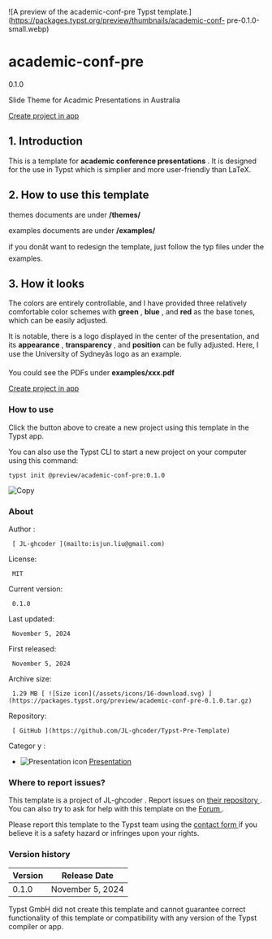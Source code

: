 ![A preview of the academic-conf-pre Typst
template.](https://packages.typst.org/preview/thumbnails/academic-conf-
pre-0.1.0-small.webp)

#  academic-conf-pre

0.1.0

Slide Theme for Acadmic Presentations in Australia

[ Create project in app ](/app?template=academic-conf-pre&version=0.1.0)

##  1\. Introduction

This is a template for **academic conference presentations** . It is designed
for the use in Typst which is simplier and more user-friendly than LaTeX.

##  2\. How to use this template

themes documents are under **/themes/**

examples documents are under **/examples/**

if you donât want to redesign the template, just follow the typ files under
the examples.

##  3\. How it looks

The colors are entirely controllable, and I have provided three relatively
comfortable color schemes with **green** , **blue** , and **red** as the base
tones, which can be easily adjusted.

It is notable, there is a logo displayed in the center of the presentation,
and its **appearance** , **transparency** , and **position** can be fully
adjusted. Here, I use the University of Sydneyâs logo as an example.

You could see the PDFs under **examples/xxx.pdf**

[ Create project in app ](/app?template=academic-conf-pre&version=0.1.0)

###  How to use

Click the button above to create a new project using this template in the
Typst app.

You can also use the Typst CLI to start a new project on your computer using
this command:

    
    
    typst init @preview/academic-conf-pre:0.1.0

![Copy](/assets/icons/16-copy.svg)

###  About

Author  :

     [ JL-ghcoder ](mailto:isjun.liu@gmail.com)
License:

     MIT 
Current version:

     0.1.0 
Last updated:

     November 5, 2024 
First released:

     November 5, 2024 
Archive size:

     1.29 MB [ ![Size icon](/assets/icons/16-download.svg) ](https://packages.typst.org/preview/academic-conf-pre-0.1.0.tar.gz)
Repository:

     [ GitHub ](https://github.com/JL-ghcoder/Typst-Pre-Template)
Categor  y  :

    

  * ![Presentation icon](/assets/icons/16-presentation.svg) [ Presentation ](https://typst.app/universe/search/?category=presentation)

###  Where to report issues?

This  template  is a project of  JL-ghcoder  .  Report issues on  [ their
repository ](https://github.com/JL-ghcoder/Typst-Pre-Template) .  You can also
try to ask for help with this  template  on the  [ Forum
](https://forum.typst.app) .

Please report this  template  to the Typst team using the  [ contact form
](https://typst.app/contact) if you believe it is a safety hazard or infringes
upon your rights.

###  Version history

Version  |  Release Date   
---|---  
0.1.0  |  November 5, 2024   
  
Typst GmbH did not create this  template  and cannot guarantee correct
functionality of this  template  or compatibility with any version of the
Typst compiler or app.

